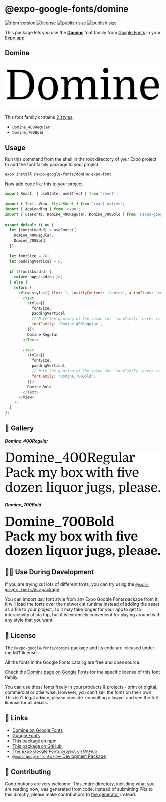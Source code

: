 # @expo-google-fonts/domine

![npm version](https://flat.badgen.net/npm/v/@expo-google-fonts/domine)
![license](https://flat.badgen.net/github/license/expo/google-fonts)
![publish size](https://flat.badgen.net/packagephobia/install/@expo-google-fonts/domine)
![publish size](https://flat.badgen.net/packagephobia/publish/@expo-google-fonts/domine)

This package lets you use the [**Domine**](https://fonts.google.com/specimen/Domine) font family from [Google Fonts](https://fonts.google.com/) in your Expo app.

## Domine

![Domine](./font-family.png)

This font family contains [2 styles](#-gallery).

- `Domine_400Regular`
- `Domine_700Bold`

## Usage

Run this command from the shell in the root directory of your Expo project to add the font family package to your project
```sh
expo install @expo-google-fonts/domine expo-font
```

Now add code like this to your project
```js
import React, { useState, useEffect } from 'react';

import { Text, View, StyleSheet } from 'react-native';
import { AppLoading } from 'expo';
import { useFonts, Domine_400Regular, Domine_700Bold } from '@expo-google-fonts/domine';

export default () => {
  let [fontsLoaded] = useFonts({
    Domine_400Regular,
    Domine_700Bold,
  });

  let fontSize = 24;
  let paddingVertical = 6;

  if (!fontsLoaded) {
    return <AppLoading />;
  } else {
    return (
      <View style={{ flex: 1, justifyContent: 'center', alignItems: 'center' }}>
        <Text
          style={{
            fontSize,
            paddingVertical,
            // Note the quoting of the value for `fontFamily` here; it expects a string!
            fontFamily: 'Domine_400Regular',
          }}>
          Domine Regular
        </Text>

        <Text
          style={{
            fontSize,
            paddingVertical,
            // Note the quoting of the value for `fontFamily` here; it expects a string!
            fontFamily: 'Domine_700Bold',
          }}>
          Domine Bold
        </Text>
      </View>
    );
  }
};

```

## 🔡 Gallery

##### Domine_400Regular
![Domine_400Regular](./Domine_400Regular.ttf.png)

##### Domine_700Bold
![Domine_700Bold](./Domine_700Bold.ttf.png)


## 👩‍💻 Use During Development

If you are trying out lots of different fonts, you can try using the [`@expo-google-fonts/dev` package](https://github.com/expo/google-fonts/tree/master/font-packages/dev#readme).

You can import *any* font style from any Expo Google Fonts package from it. It will load the fonts
over the network at runtime instead of adding the asset as a file to your project, so it may take longer
for your app to get to interactivity at startup, but it is extremely convenient
for playing around with any style that you want.

## 📖 License

The `@expo-google-fonts/domine` package and its code are released under the MIT license.

All the fonts in the Google Fonts catalog are free and open source.

Check the [Domine page on Google Fonts](https://fonts.google.com/specimen/Domine) for the specific license of this font family.

You can use these fonts freely in your products & projects - print or digital, commercial or otherwise. However, you can't sell the fonts on their own. This isn't legal advice, please consider consulting a lawyer and see the full license for all details.

## 🔗 Links

- [Domine on Google Fonts](https://fonts.google.com/specimen/Domine)
- [Google Fonts](https://fonts.google.com/)
- [This package on npm](https://www.npmjs.com/package/@expo-google-fonts/domine)
- [This package on GitHub](https://github.com/expo/google-fonts/tree/master/font-packages/domine)
- [The Expo Google Fonts project on GitHub](https://github.com/expo/google-fonts)
- [`@expo-google-fonts/dev` Devlopment Package](https://github.com/expo/google-fonts/tree/master/font-packages/dev)

## 🤝 Contributing

Contributions are very welcome! This entire directory, including what you are reading now, was generated from code. Instead of submitting PRs to this directly, please make contributions to [the generator](https://github.com/expo/google-fonts/tree/master/packages/generator) instead.
